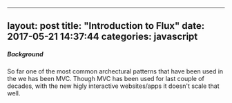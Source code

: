 
---
layout: post
title:  "Introduction to Flux"
date:   2017-05-21 14:37:44
categories: javascript
---

##### Background
So far one of the most common archectural patterns that have been used in the we has been MVC. Though MVC has been used for last couple of decades, with the new higly interactive websites/apps it doesn't scale that well. 
